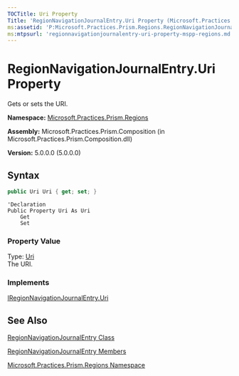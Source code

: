 ```yaml
---
TOCTitle: Uri Property
Title: 'RegionNavigationJournalEntry.Uri Property (Microsoft.Practices.Prism.Regions)'
ms:assetid: 'P:Microsoft.Practices.Prism.Regions.RegionNavigationJournalEntry.Uri'
ms:mtpsurl: 'regionnavigationjournalentry-uri-property-mspp-regions.md'
---
```



# RegionNavigationJournalEntry.Uri Property

Gets or sets the URI.

**Namespace:** [Microsoft.Practices.Prism.Regions](/patterns-practices/reference/mspp-regions-namespace)

**Assembly:** Microsoft.Practices.Prism.Composition (in Microsoft.Practices.Prism.Composition.dll)

**Version:** 5.0.0.0 (5.0.0.0)

## Syntax
```C#
public Uri Uri { get; set; }
```
```
'Declaration
Public Property Uri As Uri
	Get
	Set
```

### Property Value

Type: [Uri](http://msdn.microsoft.com/en-us/library/txt7706a)  
The URI.  
### Implements

[IRegionNavigationJournalEntry.Uri](/patterns-practices/reference/iregionnavigationjournalentry-uri-property-mspp-regions)

## See Also

[RegionNavigationJournalEntry Class](/patterns-practices/reference/regionnavigationjournalentry-class-mspp-regions)

[RegionNavigationJournalEntry Members](/patterns-practices/reference/regionnavigationjournalentry-members-mspp-regions)

[Microsoft.Practices.Prism.Regions Namespace](/patterns-practices/reference/mspp-regions-namespace)
